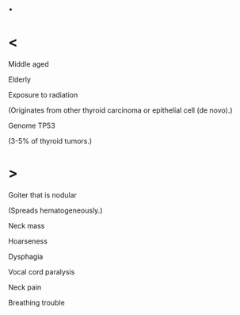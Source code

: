 # .

# <

Middle aged

Elderly

Exposure to radiation

(Originates from other thyroid carcinoma or epithelial cell (de novo).)

Genome TP53

(3-5% of thyroid tumors.)

# >

Goiter that is nodular

(Spreads hematogeneously.)

Neck mass

Hoarseness

Dysphagia

Vocal cord paralysis

Neck pain

Breathing trouble
